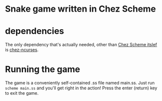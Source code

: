 # Snake game written in Chez Scheme

# dependencies
The only dependency that's actually needed, other than [Chez Scheme itslef](https://github.com/cisco/ChezScheme/) is
[chez-ncurses](https://github.com/akce/chez-ncurses).

# Running the game 
The game is a conveniently self-contained .ss file named main.ss. Just run `scheme main.ss` and you'll get right in
the action! Press the enter (return) key to exit the game.

